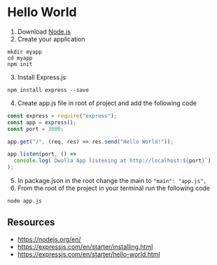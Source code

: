 # Hello World

1. Download [Node.js](https://nodejs.org/en/)
2. Create your application

```
mkdir myapp
cd myapp
npm init
```

3. Install Express.js

```
npm install express --save
```

4. Create app.js file in root of project and add the following code

```javascript
const express = require("express");
const app = express();
const port = 3000;

app.get("/", (req, res) => res.send("Hello World!"));

app.listen(port, () =>
  console.log(`Dwolla App listening at http://localhost:${port}`)
);
```

5. In package.json in the root change the main to `"main": "app.js",`
6. From the root of the project in your terminal run the following code

```
node app.js
```

## Resources

- https://nodejs.org/en/
- https://expressjs.com/en/starter/installing.html
- https://expressjs.com/en/starter/hello-world.html
